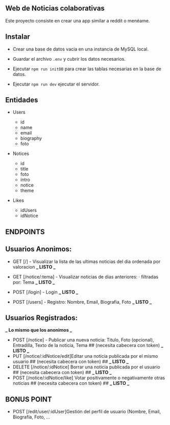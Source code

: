 ## Web de Noticias colaborativas

Este proyecto consiste en crear una app similar a reddit o menéame.

## Instalar

-   Crear una base de datos vacía en una instancia de MySQL local.

-   Guardar el archivo `.env` y cubrir los datos necesarios.

-   Ejecutar `npm run initDB` para crear las tablas necesarias en la base de datos.

-   Ejecutar `npm run dev` ejecutar el servidor.

## Entidades

-   Users

    -   id
    -   name
    -   email
    -   biography
    -   foto

-   Notices

    -   id
    -   title
    -   foto
    -   intro
    -   notice
    -   theme

-   Likes
    -   idUsers
    -   idNotice

## ENDPOINTS

## Usuarios Anonimos:

-   GET [/] - Visualizar la lista de las ultimas noticias del dia ordenada por valoracion **_ LISTO _**
-   GET [/notice/:tema] - Visualizar noticias de dias anteriores:
    · filtradas por: Tema **_ LISTO _**

-   POST [/login] - Login **_ LISTO _**
-   POST [/users] - Registro: Nombre, Email, Biografia, Foto **_ LISTO _**

## Usuarios Registrados:

**_ Lo mismo que los anonimos _**

-   POST [/notice] - Publicar una nueva noticia: Titulo, Foto (opcional), Entradilla, Texto de la noticia, Tema ## (necesita cabecera con token) **_ LISTO _**
-   PUT [/notice/:idNotice/edit]Editar una noticia publicada por el mismo usuario ## (necesita cabecera con token) ## **_ LISTO _**
-   DELETE [/notice/:idNotice] Borrar una noticia publicada por el usuario ## (necesita cabecera con token) ## **_ LISTO _**
-   POST [/notice/:idNotice/like] Votar positivamente o negativamente otras noticias ## (necesita cabecera con token) ## **_ LISTO _**

## BONUS POINT

-   POST [/edit/user/:idUser]Gestión del perfil de usuario (Nombre, Email, Biografía, Foto, …

